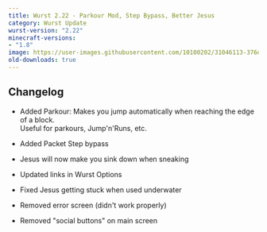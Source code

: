 ```yaml
---
title: Wurst 2.22 - Parkour Mod, Step Bypass, Better Jesus
category: Wurst Update
wurst-version: "2.22"
minecraft-versions:
- "1.8"
image: https://user-images.githubusercontent.com/10100202/31046113-376d194c-a5f3-11e7-9d32-26efeb4da1dd.jpg
old-downloads: true
---
```

## Changelog

- Added Parkour: Makes you jump automatically when reaching the edge of a block.  
Useful for parkours, Jump'n'Runs, etc.

- Added Packet Step bypass

- Jesus will now make you sink down when sneaking

- Updated links in Wurst Options

- Fixed Jesus getting stuck when used underwater

- Removed error screen (didn't work properly)

- Removed "social buttons" on main screen
